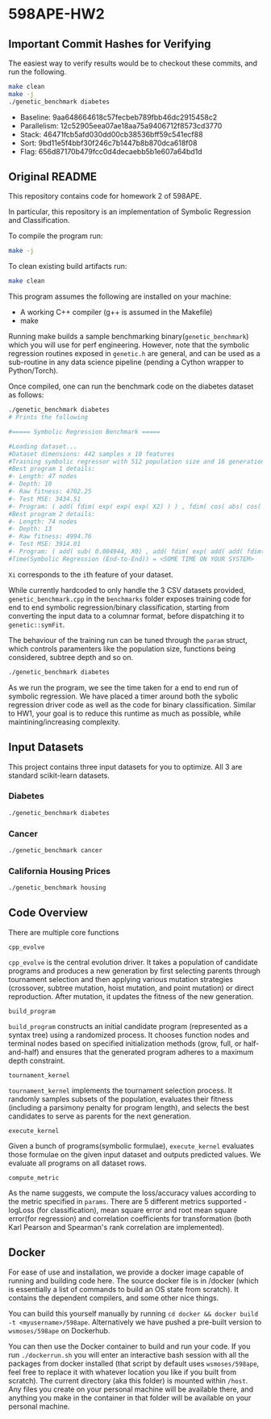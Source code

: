 # 598APE-HW2
## Important Commit Hashes for Verifying
The easiest way to verify results would be to checkout these commits, and run the following.
```bash
make clean
make -j
./genetic_benchmark diabetes
```
- Baseline: 9aa648664618c57fecbeb789fbb46dc2915458c2
- Parallelism: 12c52905eea07ae18aa75a9406712f8573cd3770
- Stack: 46471fcb5afd030dd00cb38536bff59c541ecf88
- Sort: 9bd11e5f4bbf30f246c7b1447b8b870dca618f08
- Flag: 656d87170b479fcc0d4decaebb5b1e607a64bd1d

## Original README
This repository contains code for homework 2 of 598APE.

In particular, this repository is an implementation of Symbolic Regression and Classification.

To compile the program run:
```bash
make -j
```

To clean existing build artifacts run:
```bash
make clean
```

This program assumes the following are installed on your machine:
* A working C++ compiler (g++ is assumed in the Makefile)
* make

Running make builds a sample benchmarking binary(`genetic_benchmark`) which you will use for perf engineering. However, note that the symbolic regression routines exposed in `genetic.h` are general, and can be used as a sub-routine in any data science pipeline (pending a Cython wrapper to Python/Torch).

Once compiled, one can run the benchmark code on the diabetes dataset as follows:
```bash
./genetic_benchmark diabetes
# Prints the following

#===== Symbolic Regression Benchmark =====

#Loading dataset...
#Dataset dimensions: 442 samples x 10 features
#Training symbolic regressor with 512 population size and 16 generations
#Best program 1 details:
#- Length: 47 nodes
#- Depth: 10
#- Raw fitness: 4702.25
#- Test MSE: 3434.51
#- Program: ( add( fdim( exp( exp( exp( X2) ) ) , fdim( cos( abs( cos( X3) ) ) , abs( mult( X7, X0) ) ) ) , add( fdim( exp( exp( exp( X2) ) ) , fdim( abs( X3) , abs( mult( X7, X0) ) ) ) , exp( log( fdim( exp( add( exp( exp( add( X8, X0) ) ) , add( exp( X0) , exp( abs( X3) ) ) ) ) , cos( cos( X4) ) ) ) ) ) ) )
#Best program 2 details:
#- Length: 74 nodes
#- Depth: 13
#- Raw fitness: 4994.76
#- Test MSE: 3914.01
#- Program: ( add( sub( 0.004944, X0) , add( fdim( exp( add( add( fdim( cos( abs( cos( X3) ) ) , sin( exp( X8) ) ) , exp( mult( cos( fdim( X0, X3) ) , cos( cos( sin( mult( exp( X0) , sin( X3) ) ) ) ) ) ) ) , add( cos( mult( X7, X0) ) , exp( mult( sub( sin( X3) , mult( X0, X8) ) , cos( X7) ) ) ) ) ) , fdim( abs( sub( X5, X0) ) , abs( mult( X7, X0) ) ) ) , exp( log( fdim( exp( add( exp( exp( add( X8, X0) ) ) , add( exp( X0) , exp( abs( X3) ) ) ) ) , cos( exp( X0) ) ) ) ) ) ) )
#Time(Symbolic Regression (End-to-End)) = <SOME TIME ON YOUR SYSTEM>
```
`Xi` corresponds to the `i`th feature of your dataset.

While currently hardcoded to only handle the 3 CSV datasets provided, `genetic_benchmark.cpp` in the `benchmarks` folder exposes training code for end to end symbolic regression/binary classification, starting from converting the input data to a columnar format, before dispatching it to `genetic::symFit`. 

The behaviour of the training run can be tuned through the `param` struct, which controls paramenters like the population size, functions being considered, subtree depth and so on.  

```bash
./genetic_benchmark diabetes
```

As we run the program, we see the time taken for a end to end run of symbolic regression. We have placed a timer around both the sybolic regression driver code as well as the code for binary classification. Similar to HW1, your goal is to reduce this runtime as much as possible, while maintining/increasing complexity. 

## Input Datasets
This project contains three input datasets for you to optimize. All 3 are standard scikit-learn datasets. 

### Diabetes

```bash
./genetic_benchmark diabetes
```

### Cancer

```bash
./genetic_benchmark cancer
```

### California Housing Prices

```bash
./genetic_benchmark housing
```

## Code Overview

There are multiple core functions

`cpp_evolve`

`cpp_evolve` is the central evolution driver. It takes a population of candidate programs and produces a new generation by first selecting parents through tournament selection and then applying various mutation strategies (crossover, subtree mutation, hoist mutation, and point mutation) or direct reproduction. After mutation, it updates the fitness of the new generation.

`build_program`

`build_program` constructs an initial candidate program (represented as a syntax tree) using a randomized process. It chooses function nodes and terminal nodes based on specified initialization methods (grow, full, or half-and-half) and ensures that the generated program adheres to a maximum depth constraint.

`tournament_kernel` 

`tournament_kernel` implements the tournament selection process. It randomly samples subsets of the population, evaluates their fitness (including a parsimony penalty for program length), and selects the best candidates to serve as parents for the next generation.

`execute_kernel`

Given a bunch of programs(symbolic formulae), `execute_kernel` evaluates those formulae on the given input dataset and outputs predicted values. We evaluate all programs on all dataset rows. 

`compute_metric`

As the name suggests, we compute the loss/accuracy values according to the metric specified in `params`. There are 5 different metrics supported - logLoss (for classification), mean square error and root mean square error(for regression) and correlation coefficients for transformation (both Karl Pearson and Spearman's rank correlation are implemented). 

## Docker

For ease of use and installation, we provide a docker image capable of running and building code here. The source docker file is in /docker (which is essentially a list of commands to build an OS state from scratch). It contains the dependent compilers, and some other nice things.

You can build this yourself manually by running `cd docker && docker build -t <myusername>/598ape`. Alternatively we have pushed a pre-built version to `wsmoses/598ape` on Dockerhub.

You can then use the Docker container to build and run your code. If you run `./dockerrun.sh` you will enter an interactive bash session with all the packages from docker installed (that script by default uses `wsmoses/598ape`, feel free to replace it with whatever location you like if you built from scratch). The current directory (aka this folder) is mounted within `/host`. Any files you create on your personal machine will be available there, and anything you make in the container in that folder will be available on your personal machine.

